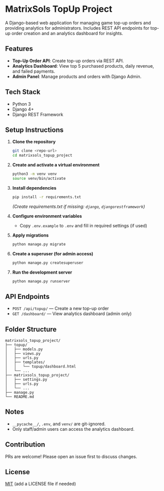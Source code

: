 # MatrixSols TopUp Project

A Django-based web application for managing game top-up orders and providing analytics for administrators. Includes REST API endpoints for top-up order creation and an analytics dashboard for insights.

## Features
- **Top-Up Order API**: Create top-up orders via REST API.
- **Analytics Dashboard**: View top 5 purchased products, daily revenue, and failed payments.
- **Admin Panel**: Manage products and orders with Django Admin.

## Tech Stack
- Python 3
- Django 4+
- Django REST Framework

## Setup Instructions

1. **Clone the repository**
   ```bash
   git clone <repo-url>
   cd matrixsols_topup_project
   ```

2. **Create and activate a virtual environment**
   ```bash
   python3 -m venv venv
   source venv/bin/activate
   ```

3. **Install dependencies**
   ```bash
   pip install -r requirements.txt
   ```
   *(Create requirements.txt if missing: `django`, `djangorestframework`)*

4. **Configure environment variables**
   - Copy `.env.example` to `.env` and fill in required settings (if used)

5. **Apply migrations**
   ```bash
   python manage.py migrate
   ```

6. **Create a superuser (for admin access)**
   ```bash
   python manage.py createsuperuser
   ```

7. **Run the development server**
   ```bash
   python manage.py runserver
   ```

## API Endpoints
- `POST /api/topup/` — Create a new top-up order
- `GET /dashboard/` — View analytics dashboard (admin only)

## Folder Structure
```
matrixsols_topup_project/
├── topup/
│   ├── models.py
│   ├── views.py
│   ├── urls.py
│   ├── templates/
│   │   └── topup/dashboard.html
│   └── ...
├── matrixsols_topup_project/
│   ├── settings.py
│   ├── urls.py
│   └── ...
├── manage.py
└── README.md
```

## Notes
- `__pycache__/`, `.env`, and `venv/` are git-ignored.
- Only staff/admin users can access the analytics dashboard.

## Contribution
PRs are welcome! Please open an issue first to discuss changes.

## License
[MIT](LICENSE) (add a LICENSE file if needed)
